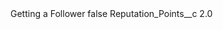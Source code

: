 <?xml version="1.0" encoding="UTF-8"?>
<CustomMetadata xmlns="http://soap.sforce.com/2006/04/metadata" xmlns:xsi="http://www.w3.org/2001/XMLSchema-instance" xmlns:xsd="http://www.w3.org/2001/XMLSchema">
    <label>Getting a Follower</label>
    <protected>false</protected>
    <values>
        <field>Reputation_Points__c</field>
        <value xsi:type="xsd:double">2.0</value>
    </values>
</CustomMetadata>
